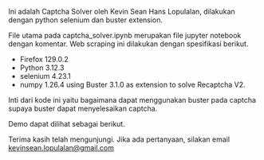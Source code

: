 Ini adalah Captcha Solver oleh Kevin Sean Hans Lopulalan, dilakukan dengan python selenium dan buster extension.

File utama pada captcha_solver.ipynb merupakan file jupyter notebook dengan komentar. Web scraping ini dilakukan dengan spesifikasi berikut.
- Firefox 129.0.2
- Python 3.12.3
- selenium 4.23.1
- numpy 1.26.4
using Buster 3.1.0 as extension to solve Recaptcha V2.

Inti dari kode ini yaitu bagaimana dapat menggunakan buster pada captcha supaya buster dapat menyelesaikan captcha.

Demo dapat dilihat sebagai berikut.


Terima kasih telah mengunjungi. Jika ada pertanyaan, silakan email kevinsean.lopulalan@gmail.com

